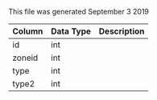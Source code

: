 This file was generated September 3 2019

| Column | Data Type | Description |
| ------ | --------- | ----------- |
| id     | int       |             |
| zoneid | int       |             |
| type   | int       |             |
| type2  | int       |             |